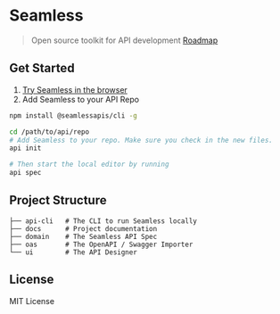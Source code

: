 # Seamless 

> Open source toolkit for API development
[Roadmap](https://www.seamlessapis.com/#/roadmap)

## Get Started

1. [Try Seamless in the browser](https://design.seamlessapis.com)
2. Add Seamless to your API Repo
```bash
npm install @seamlessapis/cli -g

cd /path/to/api/repo
# Add Seamless to your repo. Make sure you check in the new files. 
api init

# Then start the local editor by running
api spec
```

## Project Structure 

```
├── api-cli   # The CLI to run Seamless locally
├── docs      # Project documentation 
├── domain    # The Seamless API Spec
├── oas       # The OpenAPI / Swagger Importer
└── ui        # The API Designer 
```

## License 
MIT License 